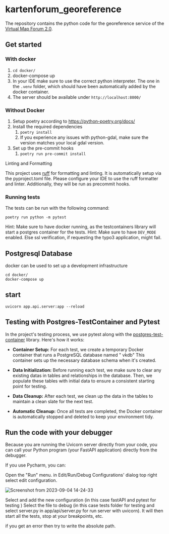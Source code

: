 # kartenforum_georeference

The repository contains the python code for the georeference service of
the [Virtual Map Forum 2.0](https://kartenforum.slub-dresden.de/).

## Get started

### With docker

1. `cd docker/`
2. docker-compose up
3. In your IDE make sure to use the correct python interpreter. The one in the `.venv` folder, which should have
   been automatically added by the docker container.
4. The server should be available under `http://localhost:8000/`

### Without Docker

1. Setup poetry according to https://python-poetry.org/docs/
2. Install the required dependencies
    1. `poetry install`
    2. If you experience any issues with python-gdal, make sure the version matches your local gdal version.
3. Set up the pre-commit hooks
    1. `poetry run pre-commit install`

Linting and Formatting

This project uses [ruff](https://docs.astral.sh/ruff/) for formatting and linting.
It is automatically setup via the pyproject.toml file.
Please configure your IDE to use the ruff formatter and linter.
Additionally, they will be run as precommit hooks.

### Running tests

The tests can be run with the following command:

```
poetry run python -m pytest
```

Hint: Make sure to have docker running, as the testcontainers library will start a postgres container for the tests.
Hint: Make sure to have `DEV_MODE` enabled. Else ssl verification, if requesting the typo3 application, might fail.

## Postgresql Database

docker can be used to set up a development infrastructure

```
cd docker/
docker-compose up
```

## start

```
uvicorn app.api.server:app --reload
```

## Testing with Postgres-TestContainer and Pytest

In the project's testing process, we use pytest along with
the [postgres-test-container](https://github.com/testcontainers/testcontainers-python) library. Here's how it works:

- **Container Setup:** For each test, we create a temporary Docker container that runs a PostgreSQL database named "
  vkdb" This container sets up the necessary database schema when it's created.

- **Data Initialization:** Before running each test, we make sure to clear any existing datas in tables and
  relationships in the
  database. Then, we populate these tables with initial data to ensure a consistent starting point for testing.

- **Data Cleanup:** After each test, we clean up the data in the tables to maintain a clean slate for the next test.

- **Automatic Cleanup:** Once all tests are completed, the Docker container is automatically stopped and deleted to keep
  your
  environment tidy.

## Run the code with your debugger

Because you are running the Uvicorn server directly from your code, you can call your Python program (your FastAPI
application) directly from the debugger.

If you use Pycharm, you can:

Open the "Run" menu.
in Edit/Run/Debug Configurations' dialog top right select edit configuration.

![Screenshot from 2023-09-04 14-24-33](https://github.com/pikobytes/slub_kartenforum_georeference_fastapi/assets/129738734/43b7464d-ca4f-48f9-8c60-46bbb21c7f31)

Select and add the new configuration (in this case fastAPI and pytest for testing )
Select the file to debug (in this case tests folder for testing and select server.py in app/api/server.py for run server
with uvicorn).
It will then start all the tests, stop at your breakpoints, etc.

if you get an error then try to write the absolute path.

